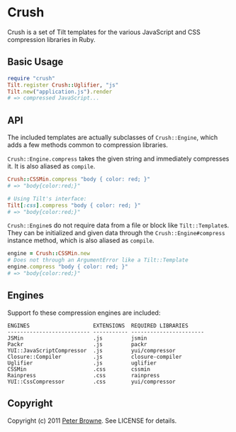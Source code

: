 Crush
=====

Crush is a set of Tilt templates for the various JavaScript and CSS compression libraries in Ruby.


Basic Usage
-----------

```ruby
require "crush"
Tilt.register Crush::Uglifier, "js"
Tilt.new("application.js").render
# => compressed JavaScript...
```

API
---

The included templates are actually subclasses of `Crush::Engine`, which adds a few
methods common to compression libraries.

`Crush::Engine.compress` takes the given string and immediately compresses it. It is also
aliased as `compile`.

```ruby
Crush::CSSMin.compress "body { color: red; }"
# => "body{color:red;}"

# Using Tilt's interface:
Tilt[:css].compress "body { color: red; }"
# => "body{color:red;}"
```

`Crush::Engine`s do not require data from a file or block like `Tilt::Template`s. They can
be initialized and given data through the `Crush::Engine#compress` instance method, which
is also aliased as `compile`.

```ruby
engine = Crush::CSSMin.new
# Does not through an ArgumentError like a Tilt::Template
engine.compress "body { color: red; }"
# => "body{color:red;}"
```

Engines
-------

Support fo these compression engines are included:

    ENGINES                    EXTENSIONS  REQUIRED LIBRARIES
    -------------------------- ----------- -----------------------
    JSMin                      .js         jsmin
    Packr                      .js         packr
    YUI::JavaScriptCompressor  .js         yui/compressor
    Closure::Compiler          .js         closure-compiler
    Uglifier                   .js         uglifier
    CSSMin                     .css        cssmin
    Rainpress                  .css        rainpress
    YUI::CssCompressor         .css        yui/compressor    

Copyright
---------

Copyright (c) 2011 [Peter Browne](http://petebrowne.com). See LICENSE for details.
